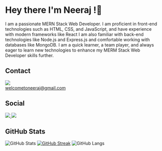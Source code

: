 # Hey there I'm Neeraj !👋



I am a passionate MERN Stack Web Developer. I am proficient in front-end technologies such as HTML, CSS, and JavaScript, and have experience with modern frameworks like React I am also familiar with back-end technologies like Node.js and Express.js and comfortable working with databases like MongoDB. I am a quick learner, a team player, and always eager to learn new technologies to enhance my MERM Stack Web Developer skills further.

## Contact
<img src="https://img.shields.io/badge/Gmail-D14836?style=for-the-badge&logo=gmail&logoColor=white"/> <br>
<a  href="mailto:welcometoneeraj@gmail.com">
</a>
welcometoneeraj@gmail.com


## Social

<div>
  <a href="https://www.hackerrank.com/welcometoneeraj?hr_r=1">
<img src="https://img.shields.io/badge/-Hackerrank-2EC866?style=for-the-badge&logo=HackerRank&logoColor=white"/>
  </a>
<a href="https://www.linkedin.com/in/neeraj-kumar-107177225/">
<img src="https://img.shields.io/badge/LinkedIn-0077B5?style=for-the-badge&logo=linkedin&logoColor=white" />
</a>
</div>

## GitHub Stats
![GitHub Stats](https://github-readme-stats.vercel.app/api?username=me-neeraj135&show_icons=true&theme=blueberry&date)
[![GitHub Streak](https://github-readme-streak-stats.herokuapp.com?user=me-neeraj135&theme=blueberry&date_format=M%20j%5B%2C%20Y%5D)](https://git.io/streak-stats)
![GitHub Langs](https://github-readme-stats.vercel.app/api/top-langs/?username=me-neeraj135&layout=compact&theme=blueberry&date)







